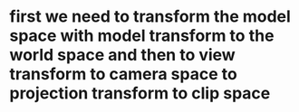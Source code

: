 # first we need to transform the model space with model transform to the world space and then to view transform to camera space to projection transform to clip space